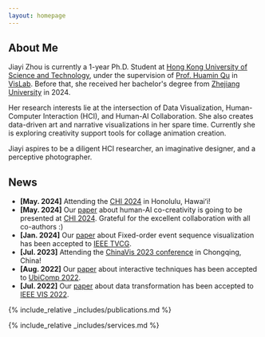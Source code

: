 ```yaml
---
layout: homepage
---
```


## About Me
Jiayi Zhou is currently a 1-year Ph.D. Student at [Hong Kong University of Science and Technology](https://hkust.edu.hk/zh-hant), under the supervision of [Prof. Huamin Qu](http://huamin.org/) in [VisLab](http://vis.cse.ust.hk/). Before that, she received her bachelor's degree from [Zhejiang University](https://www.zju.edu.cn/english/) in 2024.

Her research interests lie at the intersection of Data Visualization, Human-Computer Interaction (HCI), and Human-AI Collaboration. She also creates data-driven art and narrative visualizations in her spare time. Currently she is exploring creativity support tools for collage animation creation.

Jiayi aspires to be a diligent HCI researcher, an imaginative designer, and a perceptive photographer.

## News
- **[May. 2024]** Attending the [CHI 2024](https://chi2024.acm.org/) in Honolulu, Hawaiʻi!
- **[May. 2024]** Our [paper](https://dl.acm.org/doi/pdf/10.1145/3613904.3642812) about human-AI co-creativity is going to be presented at [CHI 2024](https://chi2024.acm.org/). Grateful for the excellent collaboration with all co-authors :)
- **[Jan. 2024]** Our [paper](https://ieeexplore.ieee.org/document/10415212) about Fixed-order event sequence visualization has been accepted to [IEEE TVCG](https://www.computer.org/csdl/journal/tg).
- **[Jul. 2023]** Attending the [ChinaVis 2023 conference](https://chinavis.org/2023/english/index_en.html) in Chongqing, China!
- **[Aug. 2022]** Our [paper](https://dl.acm.org/doi/pdf/10.1145/3534620) about interactive techniques has been accepted to [UbiComp 2022](https://ubicomp.org/ubicomp2022/).
- **[Jul. 2022]** Our [paper](https://ieeexplore.ieee.org/stamp/stamp.jsp?tp=&arnumber=9908529) about data transformation has been accepted to [IEEE VIS 2022](https://ieeevis.org/year/2022/welcome).

{% include_relative _includes/publications.md %}

{% include_relative _includes/services.md %}
